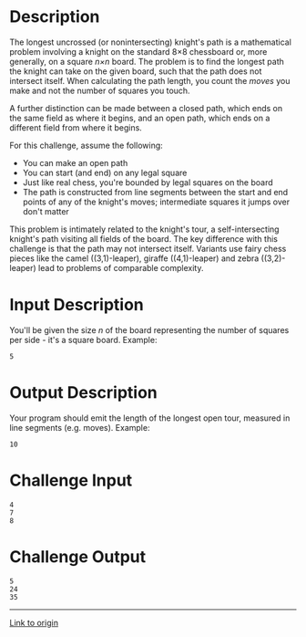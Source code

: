 # Description

The longest uncrossed (or nonintersecting) knight's path is a mathematical problem involving a knight on the standard 8×8 chessboard or, more generally, on a square *n×n* board. The problem is to find the longest path the knight can take on the given board, such that the path does not intersect itself. When calculating the path length, you count the *moves* you make and not the number of squares you touch.

A further distinction can be made between a closed path, which ends on the same field as where it begins, and an open path, which ends on a different field from where it begins.

For this challenge, assume the following: 

* You can make an open path
* You can start (and end) on any legal square
* Just like real chess, you're bounded by legal squares on the board
* The path is constructed from line segments between the start and end points of any of the knight's moves; intermediate squares it jumps over don't matter

This problem is intimately related to the knight's tour, a self-intersecting knight's path visiting all fields of the board. The key difference with this challenge is that the path may not intersect itself. Variants use fairy chess pieces like the camel ((3,1)-leaper), giraffe ((4,1)-leaper) and zebra ((3,2)-leaper) lead to problems of comparable complexity.

# Input Description

You'll be given the size *n* of the board representing the number of squares per side - it's a square board. Example:

    5

# Output Description

Your program should emit the length of the longest open tour, measured in line segments (e.g. moves). Example:

    10

# Challenge Input

    4
    7
    8

# Challenge Output

    5
    24
    35

---

[Link to origin](https://www.reddit.com/r/dailyprogrammer/6dgiig)